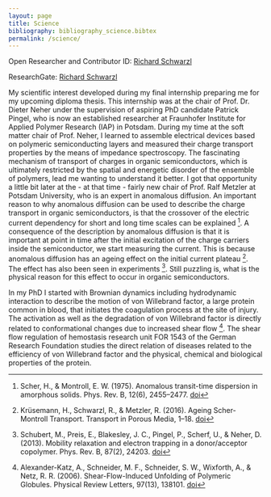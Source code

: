 ```yaml
---
layout: page
title: Science
bibliography: bibliography_science.bibtex
permalink: /science/
---
```


Open Researcher and Contributor ID: [Richard Schwarzl](http://orcid.org/0000-0003-0894-8552 "Richard Schwarzl")

ResearchGate: [Richard Schwarzl](https://www.researchgate.net/profile/Richard_Schwarzl "Richard Schwarzl")

My scientific interest developed during my final internship preparing me for my upcoming diploma thesis. This internship was at the chair of Prof. Dr. Dieter Neher under the supervision of aspiring PhD candidate Patrick Pingel, who is now an established researcher at Fraunhofer Institute for Applied Polymer Research (IAP) in Potsdam. During my time at the soft matter chair of Prof. Neher, I learned to assemble electrical devices based on polymeric semiconducting layers and measured their charge transport properties by the means of impedance spectroscopy. The fascinating mechanism of transport of charges in organic semiconductors, which is ultimately restricted by the spatial and energetic disorder of the ensemble of polymers, lead me wanting to understand it better. I got that opportunity a little bit later at the - at that time - fairly new chair of Prof. Ralf Metzler at Potsdam University, who is an expert in anomalous diffusion. An important reason to why anomalous diffusion can be used to describe the charge transport in organic semiconductors, is that the crossover of the electric current dependency for short and long time scales can be explained [^1]. A consequence of the description by anomalous diffusion is that it is important at point in time after the initial excitation of the charge carriers inside the semiconductor, we start measuring the current. This is because anomalous diffusion has an ageing effect on the initial current plateau [^2]. The effect has also been seen in experiments [^3]. Still puzzling is, what is the physical reason for this effect to occur in organic semiconductors.

In my PhD I started with Brownian dynamics including hydrodynamic interaction to describe the motion of von Willebrand factor, a large protein common in blood, that initiates the coagulation process at the site of injury. The activation as well as the degradation of von Willebrand factor is directly related to conformational changes due to increased shear flow [^4]. The shear flow regulation of hemostasis research unit FOR 1543 of the German Research Foundation studies the direct relation of diseases related to the efficiency of von Willebrand factor and the physical, chemical and biological properties of the protein.

[^1]: Scher, H., & Montroll, E. W. (1975). Anomalous transit-time dispersion in amorphous solids. Phys. Rev. B, 12(6), 2455–2477. [doi](http://doi.org/10.1103/PhysRevB.12.2455)
[^2]: Krüsemann, H., Schwarzl, R., & Metzler, R. (2016). Ageing Scher-Montroll Transport. Transport in Porous Media, 1–18. [doi](http://doi.org/10.1007/s11242-016-0686-y)
[^3]: Schubert, M., Preis, E., Blakesley, J. C., Pingel, P., Scherf, U., & Neher, D. (2013). Mobility relaxation and electron trapping in a donor/acceptor copolymer. Phys. Rev. B, 87(2), 24203. [doi](http://doi.org/10.1103/PhysRevB.87.024203)
[^4]: Alexander-Katz, A., Schneider, M. F., Schneider, S. W., Wixforth, A., & Netz, R. R. (2006). Shear-Flow-Induced Unfolding of Polymeric Globules. Physical Review Letters, 97(13), 138101. [doi](http://doi.org/10.1103/PhysRevLett.97.138101)
